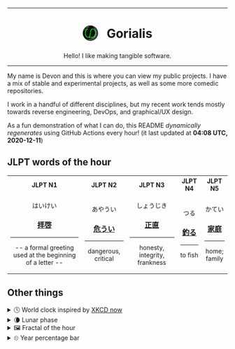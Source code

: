 ***

<h1 align="center">
<sub>
    <img src="readme/resources/avatar.png" height="36">
</sub>
&nbsp;
Gorialis
</h1>
<p align="center">
Hello! I like making tangible software.
</p>

***

My name is Devon and this is where you can view my public projects. I have a mix of stable and experimental projects, as well as some more comedic repositories.

I work in a handful of different disciplines, but my recent work tends mostly towards reverse engineering, DevOps, and graphical/UX design.

As a fun demonstration of what I can do, this README *dynamically regenerates* using GitHub Actions every hour! (it last updated at **04:08 UTC, 2020-12-11**)

<h2>JLPT words of the hour</h2>
<table>
    <tr>
        <th>JLPT N1</th>
        <th>JLPT N2</th>
        <th>JLPT N3</th>
        <th>JLPT N4</th>
        <th>JLPT N5</th>
    </tr>
    <tr>
        <td>
            <p align="center">はいけい</p>
            <h3 align="center"><b><a href="https://jisho.org/search/%E6%8B%9D%E5%95%93">拝啓</a></b></h3>
            <hr>
            <p align="center">-- a formal greeting used at the beginning of a letter --</p>
        </td>
        <td>
            <p align="center">あやうい</p>
            <h3 align="center"><b><a href="https://jisho.org/search/%E5%8D%B1%E3%81%86%E3%81%84">危うい</a></b></h3>
            <hr>
            <p align="center">dangerous,<wbr> critical</p>
        </td>
        <td>
            <p align="center">しょうじき</p>
            <h3 align="center"><b><a href="https://jisho.org/search/%E6%AD%A3%E7%9B%B4">正直</a></b></h3>
            <hr>
            <p align="center">honesty,<wbr> integrity,<wbr> frankness</p>
        </td>
        <td>
            <p align="center">つる</p>
            <h3 align="center"><b><a href="https://jisho.org/search/%E9%87%A3%E3%82%8B">釣る</a></b></h3>
            <hr>
            <p align="center">to fish</p>
        </td>
        <td>
            <p align="center">かてい</p>
            <h3 align="center"><b><a href="https://jisho.org/search/%E5%AE%B6%E5%BA%AD">家庭</a></b></h3>
            <hr>
            <p align="center">home;<br> family</p>
        </td>
    </tr>
</table>

<h2>Other things</h2>
<details>
<summary>🕓  World clock inspired by <a href="https://xkcd.com/now">XKCD now</a></summary>

> <img src="generated/now.png" width="512">

</details>
<details>
<summary>🌘 Lunar phase</summary>

The moon is approximately 90.17% through its phase (Waning Crescent).

</details>
<details>
<summary>&#x1f5bc; Fractal of the hour</summary>

> <img src="generated/fractal.png" width="512">

</details>
<details>
<summary>&#x23f2; Year percentage bar</summary>
<pre><code>2020 [██████████████████▁▁] 94.31%</code></pre>
</details>
